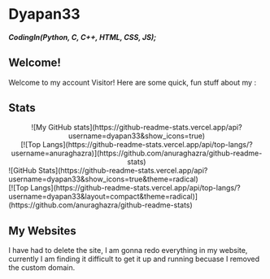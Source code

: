 # Dyapan33
##### CodingIn(Python, C, C++, HTML, CSS, JS);
<h2>Welcome!</h2>
<p>Welcome to my account Visitor! Here are some quick, fun stuff about my :</p>

## Stats
<div align="center"> 
    ![My GitHub stats](https://github-readme-stats.vercel.app/api?username=dyapan33&show_icons=true)
    </br>
    [![Top Langs](https://github-readme-stats.vercel.app/api/top-langs/?username=anuraghazra)](https://github.com/anuraghazra/github-readme-stats)
</div>
![GitHub Stats](https://github-readme-stats.vercel.app/api?username=dyapan33&show_icons=true&theme=radical)
</br>
[![Top Langs](https://github-readme-stats.vercel.app/api/top-langs/?username=dyapan33&layout=compact&theme=radical)](https://github.com/anuraghazra/github-readme-stats)

## My Websites
I have had to delete the site, I am gonna redo everything in my website, currently I am finding it difficult to get it up and running becuase I removed the custom domain.


